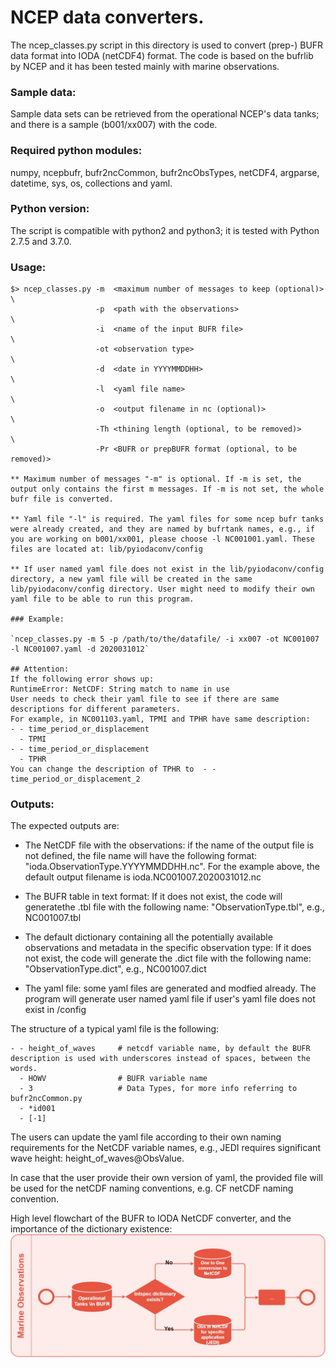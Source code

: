 # NCEP data converters.

The ncep_classes.py script in this directory is used to convert (prep-) BUFR data format into IODA (netCDF4) format. The code is based on the bufrlib by NCEP and it has been tested mainly with marine observations. 

### Sample data:

Sample data sets can be retrieved from the operational NCEP's data tanks; and there is a sample (b001/xx007) with the code.

### Required python modules:

numpy, ncepbufr, bufr2ncCommon, bufr2ncObsTypes, netCDF4, argparse, datetime, sys, os, collections and yaml.

### Python version:
The script is compatible with python2 and python3; it is tested with Python 2.7.5 and 3.7.0.

### Usage:
```
$> ncep_classes.py -m  <maximum number of messages to keep (optional)>     \
                   -p  <path with the observations>                        \
                   -i  <name of the input BUFR file>                       \
                   -ot <observation type>                                  \
                   -d  <date in YYYYMMDDHH>                                \
                   -l  <yaml file name>                                    \
                   -o  <output filename in nc (optional)>                  \
                   -Th <thining length (optional, to be removed)>          \
                   -Pr <BUFR or prepBUFR format (optional, to be removed)>

** Maximum number of messages "-m" is optional. If -m is set, the output only contains the first m messages. If -m is not set, the whole bufr file is converted.

** Yaml file "-l" is required. The yaml files for some ncep bufr tanks were already created, and they are named by bufrtank names, e.g., if you are working on b001/xx001, please choose -l NC001001.yaml. These files are located at: lib/pyiodaconv/config

** If user named yaml file does not exist in the lib/pyiodaconv/config directory, a new yaml file will be created in the same lib/pyiodaconv/config directory. User might need to modify their own yaml file to be able to run this program.
  
### Example:

`ncep_classes.py -m 5 -p /path/to/the/datafile/ -i xx007 -ot NC001007 -l NC001007.yaml -d 2020031012`

## Attention:
If the following error shows up:
RuntimeError: NetCDF: String match to name in use
User needs to check their yaml file to see if there are same descriptions for different parameters.
For example, in NC001103.yaml, TPMI and TPHR have same description:
- - time_period_or_displacement
  - TPMI
- - time_period_or_displacement
  - TPHR
You can change the description of TPHR to  - - time_period_or_displacement_2 

```
### Outputs:
The expected outputs are:

* The NetCDF file with the observations: if the name of the output file is not defined, the file name will have the following format: "ioda.ObservationType.YYYYMMDDHH.nc". For the example above, the default output filename is ioda.NC001007.2020031012.nc

* The BUFR table in text format: If it does not exist, the code will generatethe .tbl file with the following name: "ObservationType.tbl", e.g., NC001007.tbl

* The default dictionary containing all the potentially available observations and metadata in the specific observation type: If it does not exist, the code will generate the .dict file with the following name: "ObservationType.dict", e.g., NC001007.dict

* The yaml file: some yaml files are generated and modfied already. The program will generate user named yaml file if user's yaml file does not exist in /config

The structure of a typical yaml file is the following:
```
- - height_of_waves     # netcdf variable name, by default the BUFR description is used with underscores instead of spaces, between the words.
  - HOWV                # BUFR variable name
  - 3                   # Data Types, for more info referring to bufr2ncCommon.py
  - *id001
  - [-1]
```
The users can update the yaml file according to their own naming requirements for the NetCDF variable names, e.g., JEDI requires significant wave height: height_of_waves@ObsValue.

In case that the user provide their own version of yaml, the provided file will be used for the netCDF naming conventions, e.g. CF netCDF naming convention.

High level flowchart of the BUFR to IODA NetCDF converter, and the importance of the dictionary existence:
![alt text](UMO_CS.jpg)
